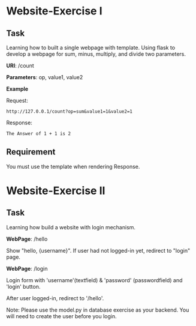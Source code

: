 # Website-Exercise I
## Task

Learning how to built a single webpage with template. Using flask to develop a webpage for sum, minus, multiply, and divide two parameters.

**URI**: /count

**Parameters**: op, value1, value2

**Example**

Request:

```
http://127.0.0.1/count?op=sum&value1=1&value2=1
```

Response:

```
The Answer of 1 + 1 is 2
```

## Requirement

You must use the template when rendering Response.

# Website-Exercise II
## Task

Learning how build a website with login mechanism.

**WebPage**: /hello

Show "hello, {username}". If user had not logged-in yet, redirect to "login" page.

**WebPage**: /login

Login form with 'username'(textfield) & 'password' (passwordfield) and 'login' button.

After user logged-in, redirect to '/hello'.

Note: Please use the model.py in database exercise as your backend. You will need to create the user before you login.
